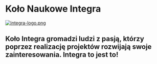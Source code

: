 # Koło Naukowe Integra

[![integra-logo.png](https://i.postimg.cc/T2NmZ0t5/integra-logo.png)](http://www.integra.agh.edu.pl/)

## Koło Integra gromadzi ludzi z pasją, którzy poprzez realizację projektów rozwijają swoje zainteresowania. Integra to jest to!
